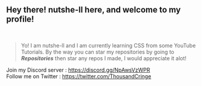 ## Hey there! nutshe-ll here, and welcome to my profile!
<br>

> Yo! I am nutshe-ll and I am currently learning CSS from some YouTube Tutorials. By the way you can star my repositories by going to ***Repositories*** then star any repos I made, I would appreciate it alot!

 Join my Discord server : https://discord.gg/NpAwsVzWPR<br>
 Follow me on Twitter : https://twitter.com/ThousandCringe
